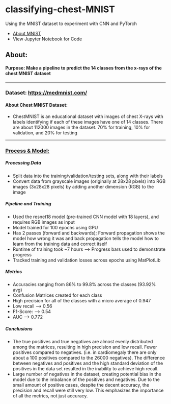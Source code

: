 # classifying-chest-MNIST
Using the MNIST dataset to experiment with CNN and PyTorch

- [About MNIST](https://github.com/MedMNIST/MedMNIST)
- View Jupyter Notebook for Code

## About:
#### **Purpose:** Make a pipeline to predict the 14 classes from the x-rays of the chest MNIST dataset
<hr>

### Dataset: https://medmnist.com/

#### About Chest MNIST Dataset:
* ChestMNIST is an educational dataset with images of chest X-rays with labels identifying if each of these images have one of 14 classes. There are about 112000 images in the dataset. 70% for training, 10% for validation, and 20% for testing

<hr>

### <ins>**Process & Model:**</ins>

##### **Processing Data**
* Split data into the training/validation/testing sets, along with their labels
* Convert data from grayscale images (originally at 28x28 pixels) into RGB images (3x28x28 pixels) by adding another dimension (RGB) to the image

##### **Pipeline and Training**
* Used the resnet18 model (pre-trained CNN model with 18 layers), and requires RGB images as input
* Model trained for 100 epochs using GPU
* Has 2 passes (forward and backwards); Forward propagation shows the model how wrong it was and back propagation tells the model how to learn from the training data and correct itself
* Runtime of training took ~7 hours --> Progress bars used to demonstrate progress
* Tracked training and validation losses across epochs using MatPlotLib

##### **Metrics**
* Accuracies ranging from 86% to 99.8% across the classes (93.92% avg)
* Confusion Matrices created for each class
* High precision for all of the classes with a micro average of 0.947
* Low recall --> 0.56
* F1-Score: --> 0.54
* AUC --> 0.772

##### **Conclusions**
* The true positives and true negatives are almost evenly distributed among the matrices, resulting in high precision and low recall. Fewer positives compared to negatives. (i.e. in cardiomegaly there are only about a 100 positives compared to the 26000 negatives). The difference between negatives and positives and the high standard deviation of the positives in the data set resulted in the inability to achieve high recall.
* Large number of negatives in the dataset, creating potential bias in the model due to the imbalance of the positives and negatives. Due to the small amount of positive cases, despite the decent accuracy, the precision and recall were still very low. This emphasizes the importance of all the metrics, not just accuracy.
